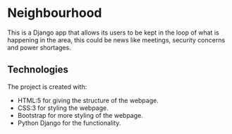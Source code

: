 # Neighbourhood
This is a Django app that allows its users to be kept in the loop of what is happening in the area, this could be news like meetings, security concerns and power shortages. 

## Technologies
The project is created with:
* HTML:5 for giving the structure of the webpage.
* CSS:3 for styling the webpage.
* Bootstrap for more styling of the webpage.
* Python Django for the functionality.
